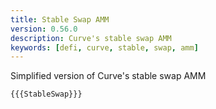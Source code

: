 ```yaml
---
title: Stable Swap AMM
version: 0.56.0
description: Curve's stable swap AMM
keywords: [defi, curve, stable, swap, amm]
---
```


Simplified version of Curve's stable swap AMM

```solidity
{{{StableSwap}}}
```
